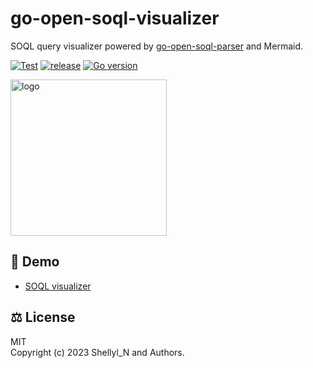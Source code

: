 # go-open-soql-visualizer
SOQL query visualizer powered by [go-open-soql-parser](https://github.com/shellyln/go-open-soql-parser) and Mermaid.


[![Test](https://github.com/shellyln/go-open-soql-visualizer/actions/workflows/test.yml/badge.svg)](https://github.com/shellyln/go-open-soql-visualizer/actions/workflows/test.yml)
[![release](https://img.shields.io/github/v/release/shellyln/go-open-soql-visualizer)](https://github.com/shellyln/go-open-soql-visualizer/releases)
[![Go version](https://img.shields.io/github/go-mod/go-version/shellyln/go-open-soql-visualizer)](https://github.com/shellyln/go-open-soql-visualizer)

<img src="https://raw.githubusercontent.com/shellyln/go-open-soql-parser/master/_assets/logo-opensoql.svg" alt="logo" style="width:250px;" width="250">

## 🧭 Demo

* [SOQL visualizer](https://shellyln.github.io/soql-visualizer/)

## ⚖️ License

MIT  
Copyright (c) 2023 Shellyl_N and Authors.
